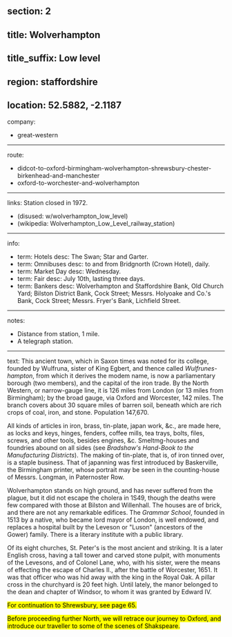 section: 2
----
title: Wolverhampton
----
title_suffix: Low level
----
region: staffordshire
----
location: 52.5882, -2.1187
----
company:
- great-western
----
route:
- didcot-to-oxford-birmingham-wolverhampton-shrewsbury-chester-birkenhead-and-manchester
- oxford-to-worchester-and-wolverhampton
----
links:
Station closed in 1972.
- (disused: w/wolverhampton_low_level)
- (wikipedia: Wolverhampton_Low_Level_railway_station)
----
info:
- term: Hotels
  desc: The Swan; Star and Garter.
- term: Omnibuses
  desc: to and from Bridgnorth (Crown Hotel), daily.
- term: Market Day
  desc: Wednesday.
- term: Fair
  desc: July 10th, lasting three days.
- term: Bankers
  desc: Wolverhampton and Staffordshire Bank, Old Church Yard; Bilston District Bank, Cock Street; Messrs. Holyoake and Co.'s Bank, Cock Street; Messrs. Fryer's Bank, Lichfield Street.
----
notes:
- Distance from station, 1 mile.
- A telegraph station.
----
text: This ancient town, which in Saxon times was noted for its college, founded by Wulfruna, sister of King Egbert, and thence called *Wulfrunes-hampton*, from which it derives the modem name, is now a parliamentary borough (two members), and the capital of the iron trade. By the North Western, or narrow-gauge line, it is 126 miles from London (or 13 miles from Birmingham); by the broad gauge, via Oxford and Worcester, 142 miles. The branch covers about 30 square miles of barren soil, beneath which are rich crops of coal, iron, and stone. Population 147,670.

All kinds of articles in iron, brass, tin-plate, japan work, &c., are made here, as locks and keys, hinges, fenders, coffee mills, tea trays, bolts, files, screws, and other tools, besides engines, &c. Smeltmg-houses and foundries abound on all sides (see <cite>Bradshaw's Hand-Book to the Manufacturing Districts</cite>). The making of tin-plate, that is, of iron tinned over, is a staple business. That of japanning was first introduced by Baskerville, the Birmingham printer, whose portrait may be seen in the counting-house of Messrs. Longman, in Paternoster Row.

Wolverhampton stands on high ground, and has never suffered from the plague, but it did not escape the cholera in 1S49, though the deaths were few compared with those at Bilston and Willenhall. The houses are of brick, and there are not any remarkable edifices. The *Grammar School*, founded in 1513 by a native, who became lord mayor of London, is well endowed, and replaces a hospital built by the Leveson or "Luson" (ancestors of the Gower) family. There is a literary institute with a public library.

Of its eight churches, St. Peter's is the most ancient and striking. It is a later English cross, having a tall tower and carved stone pulpit, with monuments of the Levesons, and of Colonel Lane, who, with his sister, were the means of effecting the escape of Charles II., after the battle of Worcester, 1651. It was that officer who was hid away with the king in the Royal Oak. A pillar cross in the churchyard is 20 feet high. Until lately, the manor belonged to the dean and chapter of Windsor, to whom it was granted by Edward IV.

<mark>For continuation to Shrewsbury, see page 65.</mark>

<mark>Before proceeding further North, we will retrace our journey to Oxford, and introduce our traveller to some of the scenes of Shakspeare.</mark>
